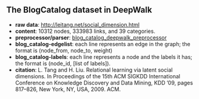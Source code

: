 ## The BlogCatalog dataset in DeepWalk
- **raw data**: http://leitang.net/social_dimension.html
- **content**: 10312 nodes, 333983 links, and 39 categories.
- **preprocessor/parser**: [blog_catalog_deepwalk_preprocessor](https://github.com/GuanSuns/Graph-Embedding-Algorithms/blob/master/data_preprocessor/blog_catalog_deepwalk_preprocessor.py)
- **blog_catalog-edgelist**: each line represents an edge in the graph; the format is (node_from, node_to, weight)
- **blog_catalog-labels**: each line represents a node and the labels it has; the format is (node_id, [list of labels]).
- **citation**: L. Tang and H. Liu. Relational learning via latent social dimensions. In Proceedings of the 15th ACM SIGKDD International Conference on Knowledge Discovery and Data Mining, KDD ’09, pages 817–826, New York, NY, USA, 2009. ACM.

